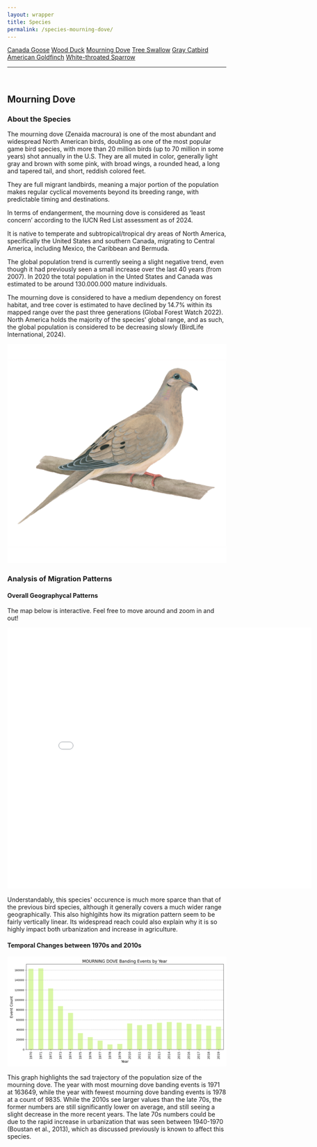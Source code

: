 ```yaml
---
layout: wrapper
title: Species
permalink: /species-mourning-dove/
---
```

<div class="flex">
    <a href="/species/" class="button">Canada Goose</a>
    <a href="/species-wood-duck/" class="button">Wood Duck</a>
    <a href="/species-mourning-dove/" class="button">Mourning Dove</a>
    <a href="/species-tree-swallow/" class="button">Tree Swallow</a>
    <a href="/species-gray-catbird/" class="button">Gray Catbird</a>
    <a href="/species-american-goldfinch/" class="button">American Goldfinch</a>
    <a href="/species-white-throated-sparrow/" class="button">White-throated Sparrow</a>
</div>
<hr>
<br>
<h2>Mourning Dove</h2>
<div>
    <h3>About the Species</h3>
    <div>
      <p>The mourning dove (<span class="italic">Zenaida macroura</span>) is one of the most abundant and widespread North American birds, doubling as one of the most popular game bird species, with more than 20 million birds (up to 70 million in some years) shot annually in the U.S. They are all muted in color, generally light gray and brown with some pink, with broad wings, a rounded head, a long and tapered tail, and short, reddish colored feet.</p>
      <p>They are full migrant landbirds, meaning a major portion of the population makes regular cyclical movements beyond its breeding range, with predictable timing and destinations.</p>
      <p>In terms of endangerment, the mourning dove is considered as ‘least concern’ according to the IUCN Red List assessment as of 2024.</p>
      <p>It is native to temperate and subtropical/tropical dry areas of North America, specifically the United States and southern Canada, migrating to Central America, including Mexico, the Caribbean and Bermuda.</p>
      <p>The global population trend is currently seeing a slight negative trend, even though it had previously seen a small increase over the last 40 years (from 2007). In 2020 the total population in the Unted States and Canada was estimated to be around 130.000.000 mature individuals.</p>
      <p>The mourning dove is considered to have a medium dependency on forest habitat, and tree cover is estimated to have declined by 14.7% within its mapped range over the past three generations (Global Forest Watch 2022). North America holds the majority of the species' global range, and as such, the global population is considered to be decreasing slowly (BirdLife International, 2024).</p>
      <img src="/figures/mourning-dove.jpg" alt="https://celebrateurbanbirds.org/learn/birds/focal-species/mourning-dove/" class="image">
    </div>
</div>

<div>
    <h3>Analysis of Migration Patterns</h3>
    <div>
        <h4>Overall Geographycal Patterns</h4>
        <p class="italic">The map below is interactive. Feel free to move around and zoom in and out!</p>
        <iframe src="/assets/species-geo-maps/MOURNING_DOVE_banding_map_with_geojson_us_ca.html" width="700" height="600" frameborder="0"></iframe>
        <p>Understandably, this species' occurence is much more sparce than that of the previous bird species, although it generally covers a much wider range geographically. This also highlgihts how its migration pattern seem to be fairly vertically linear. Its widespread reach could also explain why it is so highly impact both urbanization and increase in agriculture.</p>
    </div>
    <div>
        <h4>Temporal Changes between 1970s and 2010s</h4>
        <img src="/figures/species-banding/mourning_dove_banding_by_year.png" alt="mourning_dove_banding_by_year"  class="graph-img">
        <p>This graph highlights the sad trajectory of the population size of the mourning dove. The year with most mourning dove banding events is 1971 at 163649, while the year with fewest mourning dove banding events is 1978 at a count of 9835. While the 2010s see larger values than the late 70s, the former numbers are still significantly lower on average, and still seeing a slight decrease in the more recent years. The late 70s numbers could be due to the rapid increase in urbanization that was seen between 1940-1970 (Boustan et al., 2013), which as discussed previously is known to affect this species. </p>
    </div>
</div>